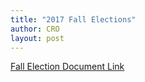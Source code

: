 ```yaml
---
title: "2017 Fall Elections"
author: CRO
layout: post
---
```


<a href="https://drive.google.com/file/d/0B1bniKoWAMBsLWZnTGJacTVBdWc/view?usp=sharing">Fall Election Document Link</a>